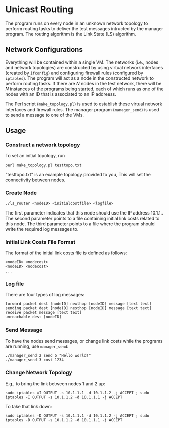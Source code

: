 # Unicast Routing

The program runs on every node in an unknown network topology to perform routing tasks to deliver the test messages intructed by the manager program. The routing algorithm is the Link State (LS) algorithm.

## Network Configurations

Everything will be contained within a single VM. The networks (i.e., nodes and network topologies) are constructed by using virtual network interfaces (created by `ifconfig`) and configuring firewall rules (configured by `iptables`). The program will act as a node in the constructed network to perform routing tasks. If there are *N* nodes in the test network, there will be *N* instances of the programs being started, each of which runs as one of the nodes with an ID that is associated to an IP addreess.

The Perl script (`make_topology.pl`) is used to establish these virtual network interfaces and firewall rules. The manager program (`manager_send`) is used to send a message to one of the VMs. 

## Usage

### Construct a network topology

To set an initial topology, run
```
perl make_topology.pl testtopo.txt
```
"testtopo.txt" is an example topology provided to you, This will set the connectivity between nodes.

### Create Node

`./ls_router <nodeID> <initialcostfile> <logfile>`

The first parameter indicates that this node should use the IP address 10.1.1.<netID>.
The second parameter points to a file containing initial link costs related to this node.
The third parameter points to a file where the program should write the required log messages to.

### Initial Link Costs File Format

The format of the initial link costs file is defined as follows:
```
<nodeID> <nodecost>
<nodeID> <nodecost>
...
```

### Log file

There are four types of log messages:
```
forward packet dest [nodeID] nexthop [nodeID] message [text text]
sending packet dest [nodeID] nesthop [nodeID] message [text text]
receive packet message [text text]
unreachable dest [nodeID]
```

### Send Message

To have the nodes send messages, or change link costs while the programs are running, use `manager_send`:
```
./manager_send 2 send 5 "Hello world!"
./manager_send 3 cost 1234
```

### Change Network Topology

E.g., to bring the link between nodes 1 and 2 up:
```
sudo iptables =I OUTPUT -s 10.1.1.1 -d 10.1.1.2 -j ACCEPT ; sudo iptables -I OUTPUT -s 10.1.1.2 -d 10.1.1.1 -j ACCEPT
```

To take that link down:
```
sudo iptables -D OUTPUT -s 10.1.1.1 -d 10.1.1.2 -j ACCEPT ; sudo iptables -D OUTPUT -s 10.1.1.2 -d 10.1.1.1 -j ACCEPT
```
